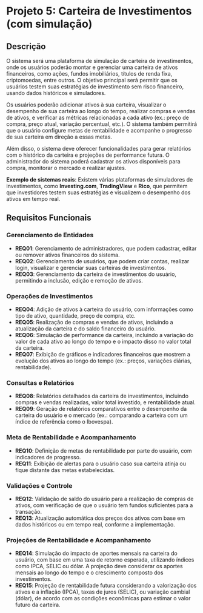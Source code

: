 # Projeto 5: Carteira de Investimentos (com simulação)

## Descrição
O sistema será uma plataforma de simulação de carteira de investimentos, onde os usuários poderão montar e gerenciar uma carteira de ativos financeiros, como ações, fundos imobiliários, títulos de renda fixa, criptomoedas, entre outros. O objetivo principal será permitir que os usuários testem suas estratégias de investimento sem risco financeiro, usando dados históricos e simuladores.

Os usuários poderão adicionar ativos à sua carteira, visualizar o desempenho de sua carteira ao longo do tempo, realizar compras e vendas de ativos, e verificar as métricas relacionadas a cada ativo (ex.: preço de compra, preço atual, variação percentual, etc.). O sistema também permitirá que o usuário configure metas de rentabilidade e acompanhe o progresso de sua carteira em direção a essas metas.

Além disso, o sistema deve oferecer funcionalidades para gerar relatórios com o histórico da carteira e projeções de performance futura. O administrador do sistema poderá cadastrar os ativos disponíveis para compra, monitorar o mercado e realizar ajustes.

**Exemplo de sistemas reais**: Existem várias plataformas de simuladores de investimentos, como **Investing.com**, **TradingView** e **Rico**, que permitem que investidores testem suas estratégias e visualizem o desempenho dos ativos em tempo real.

## Requisitos Funcionais

### Gerenciamento de Entidades
- **REQ01**: Gerenciamento de administradores, que podem cadastrar, editar ou remover ativos financeiros do sistema.
- **REQ02**: Gerenciamento de usuários, que podem criar contas, realizar login, visualizar e gerenciar suas carteiras de investimentos.
- **REQ03**: Gerenciamento da carteira de investimentos do usuário, permitindo a inclusão, edição e remoção de ativos.

### Operações de Investimentos
- **REQ04**: Adição de ativos à carteira do usuário, com informações como tipo de ativo, quantidade, preço de compra, etc.
- **REQ05**: Realização de compras e vendas de ativos, incluindo a atualização da carteira e do saldo financeiro do usuário.
- **REQ06**: Simulação de performance da carteira, incluindo a variação do valor de cada ativo ao longo do tempo e o impacto disso no valor total da carteira.
- **REQ07**: Exibição de gráficos e indicadores financeiros que mostrem a evolução dos ativos ao longo do tempo (ex.: preços, variações diárias, rentabilidade).

### Consultas e Relatórios
- **REQ08**: Relatórios detalhados da carteira de investimentos, incluindo compras e vendas realizadas, valor total investido, e rentabilidade atual.
- **REQ09**: Geração de relatórios comparativos entre o desempenho da carteira do usuário e o mercado (ex.: comparando a carteira com um índice de referência como o Ibovespa).

### Meta de Rentabilidade e Acompanhamento
- **REQ10**: Definição de metas de rentabilidade por parte do usuário, com indicadores de progresso.
- **REQ11**: Exibição de alertas para o usuário caso sua carteira atinja ou fique distante das metas estabelecidas.

### Validações e Controle
- **REQ12**: Validação de saldo do usuário para a realização de compras de ativos, com verificação de que o usuário tem fundos suficientes para a transação.
- **REQ13**: Atualização automática dos preços dos ativos com base em dados históricos ou em tempo real, conforme a implementação.

### Projeções de Rentabilidade e Acompanhamento
- **REQ14**: Simulação do impacto de aportes mensais na carteira do usuário, com base em uma taxa de retorno esperada, utilizando índices como IPCA, SELIC ou dólar. A projeção deve considerar os aportes mensais ao longo do tempo e o crescimento composto dos investimentos.
- **REQ15**: Projeção de rentabilidade futura considerando a valorização dos ativos e a inflação (IPCA), taxas de juros (SELIC), ou variação cambial (dólar), de acordo com as condições econômicas para estimar o valor futuro da carteira.
